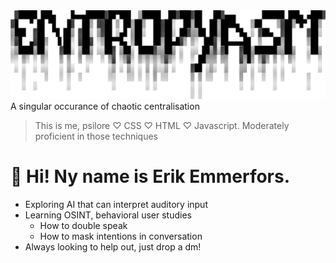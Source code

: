 <picture>
  <source media="(prefers-color-scheme: dark)" srcset="images/ent-light@3x.png">
  <source media="(prefers-color-scheme: light)" srcset="images/ent-dark@3x.png">
  <img alt="Entropy" src="images/ent-dark@3x.png">
</picture>
A singular occurance of chaotic centralisation

>This is me, psilore
>♡ CSS ♡ HTML ♡ Javascript. Moderately proficient in those techniques 

# 🤟 Hi! Ny name is Erik Emmerfors.

- Exploring AI that can interpret auditory input
- Learning OSINT, behavioral user studies
  - How to double speak
  - How to mask intentions in conversation 
- Always looking to help out, just drop a dm!